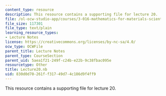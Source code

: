 ```yaml
---
content_type: resource
description: This resource contains a supporting file for lecture 20.
file: /ol-ocw-studio-app/courses/3-016-mathematics-for-materials-scientists-and-engineers-fall-2005/830d0d70261ff31749d74c186d9f4ff9_Lecture20.nb
file_size: 117301
file_type: text/plain
learning_resource_types:
- Lecture Notes
license: https://creativecommons.org/licenses/by-nc-sa/4.0/
ocw_type: OCWFile
parent_title: Lecture Notes
parent_type: CourseSection
parent_uid: 5aea1f21-249f-c24b-e22b-9c38fbac095e
resourcetype: Other
title: Lecture20.nb
uid: 830d0d70-261f-f317-49d7-4c186d9f4ff9
---
```

This resource contains a supporting file for lecture 20.